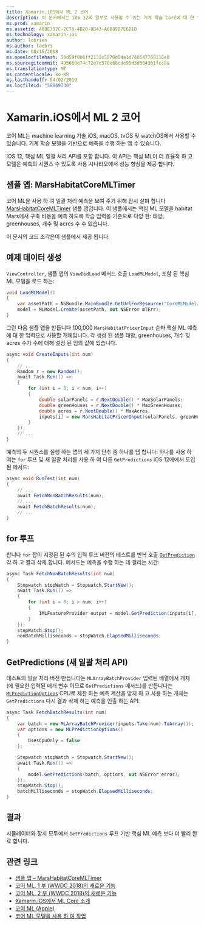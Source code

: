 ```yaml
---
title: Xamarin.iOS에서 ML 2 코어
description: 이 문서에서는 iOS 12의 일부로 사용할 수 있는 기계 학습 Core에 대 한 업데이트를 설명합니다. 특히 새 일괄 처리 예측 API와 관련 된 성능 향상에 살펴봅니다.
ms.prod: xamarin
ms.assetid: 408E752C-2C78-4B20-8B43-A6B89B7E6D1B
ms.technology: xamarin-ios
author: lobrien
ms.author: laobri
ms.date: 08/15/2018
ms.openlocfilehash: 50d59f0b6ff2133c5870d84a1d740547768116e0
ms.sourcegitcommit: 495680e74c72e7c570e68cde95d3d3643b1fcc8a
ms.translationtype: MT
ms.contentlocale: ko-KR
ms.lasthandoff: 04/02/2019
ms.locfileid: "58869730"
---
```

# <a name="core-ml-2-in-xamarinios"></a>Xamarin.iOS에서 ML 2 코어

코어 ML는 machine learning 기술 iOS, macOS, tvOS 및 watchOS에서 사용할 수 있습니다. 기계 학습 모델을 기반으로 예측을 수행 하는 앱 수 있습니다.

IOS 12, 핵심 ML 일괄 처리 API를 포함 합니다. 이 API는 핵심 ML이 더 효율적 하 고 모델은 예측의 시퀀스 수 있도록 사용 시나리오에서 성능 향상을 제공 합니다.

## <a name="sample-app-marshabitatcoremltimer"></a>샘플 앱: MarsHabitatCoreMLTimer

코어 ML을 사용 하 여 일괄 처리 예측을 보여 주기 위해 잠시 살펴 합니다 [MarsHabitatCoreMLTimer](https://developer.xamarin.com/samples/monotouch/iOS12/MarsHabitatCoreMLTimer) 샘플 앱입니다. 이 샘플에서는 핵심 ML 모델을 habitat Mars에서 구축 비용을 예측 하도록 학습 입력을 기준으로 다양 한: 태양, greenhouses, 개수 및 acres 수 수 있습니다.

이 문서의 코드 조각은이 샘플에서 제공 됩니다.

## <a name="generate-sample-data"></a>예제 데이터 생성

`ViewController`, 샘플 앱의 `ViewDidLoad` 메서드 호출 `LoadMLModel`, 포함 된 핵심 ML 모델을 로드 하는:

```csharp
void LoadMLModel()
{
    var assetPath = NSBundle.MainBundle.GetUrlForResource("CoreMLModel/MarsHabitatPricer", "mlmodelc");
    model = MLModel.Create(assetPath, out NSError mlErr);
}
```

그런 다음 샘플 앱을 만듭니다 100,000 `MarsHabitatPricerInput` 순차 핵심 ML 예측에 대 한 입력으로 사용할 개체입니다. 각 생성 된 샘플 태양, greenhouses, 개수 및 acres 수가 수에 대해 설정 된 임의 값에 있습니다.

```csharp
async void CreateInputs(int num)
{
    // ...
    Random r = new Random();
    await Task.Run(() =>
    {
        for (int i = 0; i < num; i++)
        {
            double solarPanels = r.NextDouble() * MaxSolarPanels;
            double greenHouses = r.NextDouble() * MaxGreenHouses;
            double acres = r.NextDouble() * MaxAcres;
            inputs[i] = new MarsHabitatPricerInput(solarPanels, greenHouses, acres);
        }
    });
    // ...
}
```

예측의 두 시퀀스를 실행 하는 앱의 세 가지 단추 중 하나를 탭 합니다: 하나를 사용 하 여는 `for` 루프 및 새 일괄 처리를 사용 하 여 다른 `GetPredictions` iOS 12에에서 도입 된 메서드:

```csharp
async void RunTest(int num)
{
    // ...
    await FetchNonBatchResults(num);
    // ...
    await FetchBatchResults(num);
    // ...
}
```

## <a name="for-loop"></a>for 루프

합니다 `for` 잡이 지정된 된 수의 입력 루프 버전의 테스트를 반복 호출 [ `GetPrediction` ](xref:CoreML.MLModel.GetPrediction*) 각 하 고 결과 삭제 합니다. 메서드는 예측을 수행 하는 데 걸리는 시간:

```csharp
async Task FetchNonBatchResults(int num)
{
    Stopwatch stopWatch = Stopwatch.StartNew();
    await Task.Run(() =>
    {
        for (int i = 0; i < num; i++)
        {
            IMLFeatureProvider output = model.GetPrediction(inputs[i], out NSError error);
        }
    });
    stopWatch.Stop();
    nonBatchMilliseconds = stopWatch.ElapsedMilliseconds;
}
```

## <a name="getpredictions-new-batch-api"></a>GetPredictions (새 일괄 처리 API)

테스트의 일괄 처리 버전 만듭니다는 `MLArrayBatchProvider` 입력된 배열에서 개체 (에 필요한 입력된 매개 변수 이므로 `GetPredictions` 메서드)를 만듭니다는 [`MLPredictionOptions`](xref:CoreML.MLPredictionOptions)
CPU로 제한 하는 예측 계산을 방지 하 고 사용 하는 개체는 `GetPredictions` 다시 결과 삭제 하는 예측을 인출 하는 API:

```csharp
async Task FetchBatchResults(int num)
{
    var batch = new MLArrayBatchProvider(inputs.Take(num).ToArray());
    var options = new MLPredictionOptions()
    {
        UsesCpuOnly = false
    };

    Stopwatch stopWatch = Stopwatch.StartNew();
    await Task.Run(() =>
    {
        model.GetPredictions(batch, options, out NSError error);
    });
    stopWatch.Stop();
    batchMilliseconds = stopWatch.ElapsedMilliseconds;
}
```

## <a name="results"></a>결과

시뮬레이터와 장치 모두에서 `GetPredictions` 루프 기반 핵심 ML 예측 보다 더 빨리 완료 합니다.

## <a name="related-links"></a>관련 링크

- [샘플 앱 – MarsHabitatCoreMLTimer](https://developer.xamarin.com/samples/monotouch/iOS12/MarsHabitatCoreMLTimer)
- [코어 ML, 1 부 (WWDC 2018)의 새로운 기능](https://developer.apple.com/videos/play/wwdc2018/708/)
- [코어 ML, 2 부 (WWDC 2018)의 새로운 기능](https://developer.apple.com/videos/play/wwdc2018/709/)
- [Xamarin.iOS에서 ML Core 소개](https://docs.microsoft.com/xamarin/ios/platform/introduction-to-ios11/coreml)
- [코어 ML (Apple)](https://developer.apple.com/documentation/coreml?language=objc)
- [코어 ML 모델을 사용 하 여 작업](https://developer.apple.com/machine-learning/build-run-models/)
